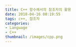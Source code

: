 ```yaml
---
title: C++ 함수에서의 참조자의 활용
date: 2018-04-16 08:19:55
tags: c++, 참조자
categories:
- Language
- C++
thumbnail: /images/cpp.png
---
```


